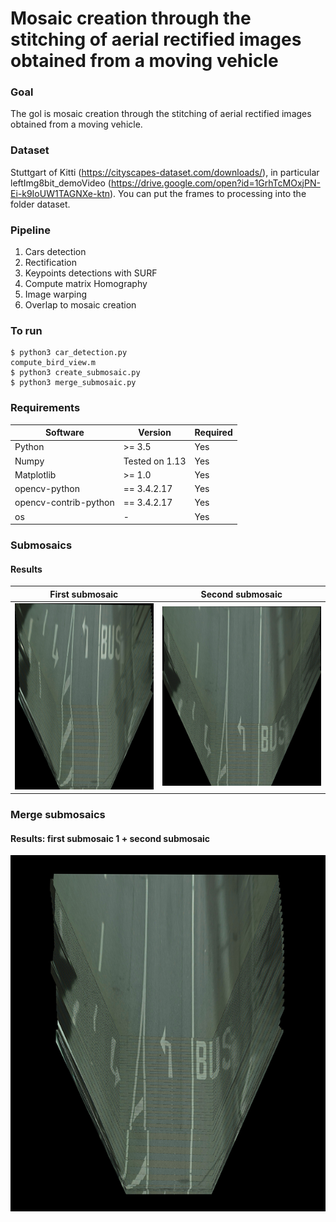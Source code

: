 # Mosaic creation through the stitching of aerial rectified images obtained from a moving vehicle

### Goal
The gol is mosaic creation through the stitching of aerial rectified images obtained from a moving vehicle.

### Dataset
Stuttgart of Kitti (https://cityscapes-dataset.com/downloads/), in particular leftImg8bit_demoVideo (https://drive.google.com/open?id=1GrhTcMOxjPN-Ei-k9IoUW1TAGNXe-ktn).
You can put the frames to processing into the folder dataset.

### Pipeline
1. Cars detection
2. Rectification
3. Keypoints detections with SURF
4. Compute matrix Homography
5. Image warping
6. Overlap to mosaic creation

### To run
```
$ python3 car_detection.py
compute_bird_view.m
$ python3 create_submosaic.py
$ python3 merge_submosaic.py
```

### Requirements
| Software  | Version | Required|
| ------------- | ------------- |  ------------- |
| Python | >= 3.5  | Yes    |
| Numpy  | Tested on 1.13 |    Yes     |
| Matplotlib  | >= 1.0  | Yes   |
| opencv-python| == 3.4.2.17  | Yes
| opencv-contrib-python  | == 3.4.2.17  |Yes |
| os  | -  |Yes |

### Submosaics
#### Results
First submosaic               |  Second submosaic
:-------------------------:|:-------------------------:
![](https://github.com/AlessandroMinervini/Mosaic-creation-through-the-stitching-of-aerial-rectified-images-obtained-from-a-moving-vehicle/blob/master/readme_images/submosaic33.jpg) | ![](https://github.com/AlessandroMinervini/Mosaic-creation-through-the-stitching-of-aerial-rectified-images-obtained-from-a-moving-vehicle/blob/master/readme_images/submosaic66.jpg)

### Merge submosaics
#### Results: first submosaic 1 + second submosaic 
![](https://github.com/AlessandroMinervini/Mosaic-creation-through-the-stitching-of-aerial-rectified-images-obtained-from-a-moving-vehicle/blob/master/readme_images/merge_submosaic.jpg)


